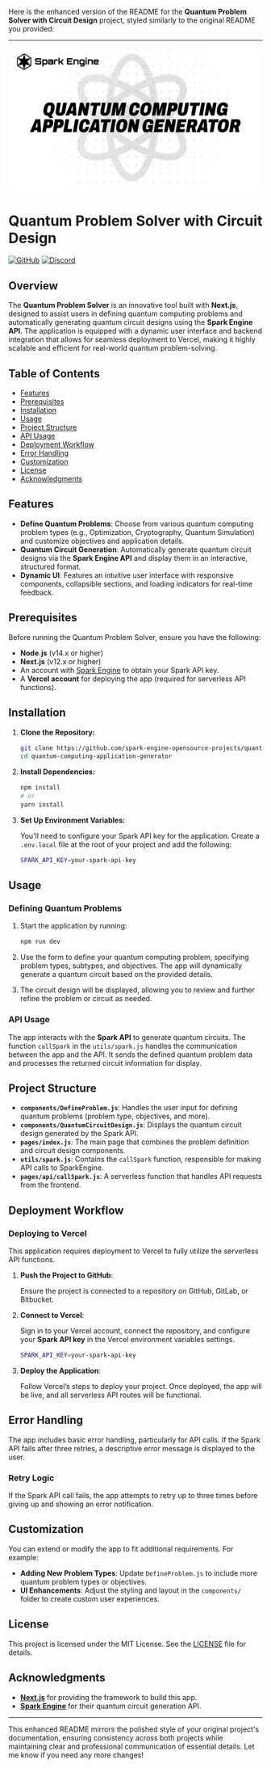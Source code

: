Here is the enhanced version of the README for the **Quantum Problem Solver with Circuit Design** project, styled similarly to the original README you provided:

---

![GitHub Banner](./public/github-banner.png)

# Quantum Problem Solver with Circuit Design

[![GitHub](https://img.shields.io/badge/GitHub-Open%20Source-blue?logo=github)](https://github.com/spark-engine-opensource-projects)
[![Discord](https://img.shields.io/badge/Join%20Our%20Community-Discord-blue?logo=discord)](https://discord.gg/VAQA5c32jM)

## Overview

The **Quantum Problem Solver** is an innovative tool built with **Next.js**, designed to assist users in defining quantum computing problems and automatically generating quantum circuit designs using the **Spark Engine API**. The application is equipped with a dynamic user interface and backend integration that allows for seamless deployment to Vercel, making it highly scalable and efficient for real-world quantum problem-solving.

## Table of Contents

- [Features](#features)
- [Prerequisites](#prerequisites)
- [Installation](#installation)
- [Usage](#usage)
- [Project Structure](#project-structure)
- [API Usage](#api-usage)
- [Deployment Workflow](#deployment-workflow)
- [Error Handling](#error-handling)
- [Customization](#customization)
- [License](#license)
- [Acknowledgments](#acknowledgments)

## Features

- **Define Quantum Problems**: Choose from various quantum computing problem types (e.g., Optimization, Cryptography, Quantum Simulation) and customize objectives and application details.
- **Quantum Circuit Generation**: Automatically generate quantum circuit designs via the **Spark Engine API** and display them in an interactive, structured format.
- **Dynamic UI**: Features an intuitive user interface with responsive components, collapsible sections, and loading indicators for real-time feedback.

## Prerequisites

Before running the Quantum Problem Solver, ensure you have the following:

- **Node.js** (v14.x or higher)
- **Next.js** (v12.x or higher)
- An account with [Spark Engine](https://sparkengine.ai) to obtain your Spark API key.
- A **Vercel account** for deploying the app (required for serverless API functions).

## Installation

1. **Clone the Repository:**

   ```bash
   git clone https://github.com/spark-engine-opensource-projects/quantum-computing-application-generator
   cd quantum-computing-application-generator
   ```

2. **Install Dependencies:**

   ```bash
   npm install
   # or
   yarn install
   ```

3. **Set Up Environment Variables:**

   You'll need to configure your Spark API key for the application. Create a `.env.local` file at the root of your project and add the following:

   ```bash
   SPARK_API_KEY=your-spark-api-key
   ```

## Usage

### Defining Quantum Problems

1. Start the application by running:

   ```bash
   npm run dev
   ```

2. Use the form to define your quantum computing problem, specifying problem types, subtypes, and objectives. The app will dynamically generate a quantum circuit based on the provided details.

3. The circuit design will be displayed, allowing you to review and further refine the problem or circuit as needed.

### API Usage

The app interacts with the **Spark API** to generate quantum circuits. The function `callSpark` in the `utils/spark.js` handles the communication between the app and the API. It sends the defined quantum problem data and processes the returned circuit information for display.

## Project Structure

- **`components/DefineProblem.js`**: Handles the user input for defining quantum problems (problem type, objectives, and more).
- **`components/QuantumCircuitDesign.js`**: Displays the quantum circuit design generated by the Spark API.
- **`pages/index.js`**: The main page that combines the problem definition and circuit design components.
- **`utils/spark.js`**: Contains the `callSpark` function, responsible for making API calls to SparkEngine.
- **`pages/api/callSpark.js`**: A serverless function that handles API requests from the frontend.

## Deployment Workflow

### Deploying to Vercel

This application requires deployment to Vercel to fully utilize the serverless API functions.

1. **Push the Project to GitHub**:

   Ensure the project is connected to a repository on GitHub, GitLab, or Bitbucket.

2. **Connect to Vercel**:

   Sign in to your Vercel account, connect the repository, and configure your **Spark API key** in the Vercel environment variables settings.

   ```bash
   SPARK_API_KEY=your-spark-api-key
   ```

3. **Deploy the Application**:

   Follow Vercel’s steps to deploy your project. Once deployed, the app will be live, and all serverless API routes will be functional.

## Error Handling

The app includes basic error handling, particularly for API calls. If the Spark API fails after three retries, a descriptive error message is displayed to the user.

### Retry Logic

If the Spark API call fails, the app attempts to retry up to three times before giving up and showing an error notification.

## Customization

You can extend or modify the app to fit additional requirements. For example:

- **Adding New Problem Types**: Update `DefineProblem.js` to include more quantum problem types or objectives.
- **UI Enhancements**: Adjust the styling and layout in the `components/` folder to create custom user experiences.

## License

This project is licensed under the MIT License. See the [LICENSE](./LICENSE) file for details.

## Acknowledgments

- **[Next.js](https://nextjs.org/)** for providing the framework to build this app.
- **[Spark Engine](https://sparkengine.ai)** for their quantum circuit generation API.

---

This enhanced README mirrors the polished style of your original project's documentation, ensuring consistency across both projects while maintaining clear and professional communication of essential details. Let me know if you need any more changes!
